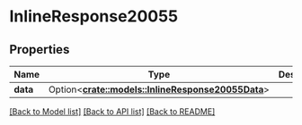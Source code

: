 # InlineResponse20055

## Properties

Name | Type | Description | Notes
------------ | ------------- | ------------- | -------------
**data** | Option<[**crate::models::InlineResponse20055Data**](inline_response_200_55_data.md)> |  | [optional]

[[Back to Model list]](../README.md#documentation-for-models) [[Back to API list]](../README.md#documentation-for-api-endpoints) [[Back to README]](../README.md)


